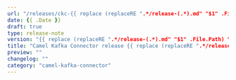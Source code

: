 ```yaml
---
url: "/releases/ckc-{{ replace (replaceRE ".*/release-(.*).md" "$1" .File.Path) "_" "." }}/"
date: {{ .Date }}
draft: true
type: release-note
version: "{{ replace (replaceRE ".*/release-(.*).md" "$1" .File.Path) "_" "." }}"
title: "Camel Kafka Connector release {{ replace (replaceRE ".*/release-(.*).md" "$1" .File.Path) "_" "." }}"
preview: ""
changelog: ""
category: "camel-kafka-connector"
---
```

